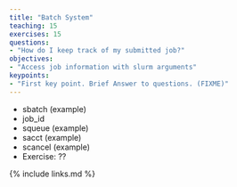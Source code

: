 ```yaml
---
title: "Batch System"
teaching: 15
exercises: 15
questions:
- "How do I keep track of my submitted job?"
objectives:
- "Access job information with slurm arguments"
keypoints:
- "First key point. Brief Answer to questions. (FIXME)"
---
```


* sbatch (example)
* job_id 
* squeue (example)
* sacct (example)
* scancel (example)
* Exercise: ??

{% include links.md %}


